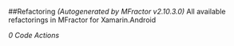 ##Refactoring
*(Autogenerated by MFractor v2.10.3.0)*
All available refactorings in MFractor for Xamarin.Android

*0 Code Actions*
